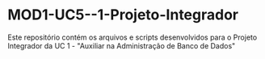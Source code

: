 # MOD1-UC5--1-Projeto-Integrador
Este repositório contém os arquivos e scripts desenvolvidos para o Projeto Integrador da UC 1 - "Auxiliar na Administração de Banco de Dados"

